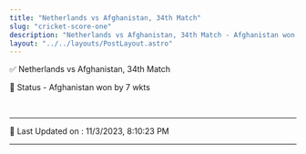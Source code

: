 ```yaml
---
title: "Netherlands vs Afghanistan, 34th Match"
slug: "cricket-score-one"
description: "Netherlands vs Afghanistan, 34th Match - Afghanistan won by 7 wkts."
layout: "../../layouts/PostLayout.astro"
--- 
```


✅ Netherlands vs Afghanistan, 34th Match

📑 Status - Afghanistan won by 7 wkts

<br />

***

📝 Last Updated on : 11/3/2023, 8:10:23 PM

***

